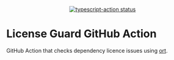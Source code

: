 <p align="center">
  <a href="https://github.com/NLeSC/licenseguard/actions"><img alt="typescript-action status" src="https://github.com/NLeSC/licenseguard/workflows/build-test/badge.svg"></a>
</p>

# License Guard GitHub Action

GitHub Action that checks dependency licence issues using [ort]().

